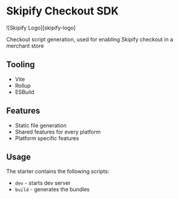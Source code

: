 # Skipify Checkout SDK

![Skipify Logo][skipify-logo]

Checkout script generation, used for enabling Skipify checkout in a merchant store

## Tooling

- Vite
- Rollup
- ESBuild

## Features

- Static file generation
- Shared features for every platform
- Platform specific features

## Usage

The starter contains the following scripts:

- `dev` - starts dev server
- `build` - generates the bundles

